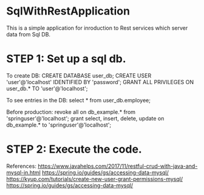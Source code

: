 # SqlWithRestApplication
This is a simple application for inroduction to Rest services which server data from Sql DB.

# STEP 1: Set up a sql db. 

To create DB: 
CREATE DATABASE user_db;
CREATE USER 'user'@'localhost' IDENTIFIED BY 'password';
GRANT ALL PRIVILEGES ON user_db.*  TO 'user'@'localhost';

To see entries in the DB:
select * from user_db.employee;

Before production:
revoke all on db_example.* from 'springuser'@'localhost';
grant select, insert, delete, update on db_example.* to 'springuser'@'localhost';


# STEP 2: Execute the code. 

References:
https://www.javahelps.com/2017/11/restful-crud-with-java-and-mysql-in.html
https://spring.io/guides/gs/accessing-data-mysql/
https://kyup.com/tutorials/create-new-user-grant-permissions-mysql/
https://spring.io/guides/gs/accessing-data-mysql/
